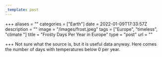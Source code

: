 ```yaml
---
_template: post
---
```





+++
aliases = ""
categories = ["Earth"]
date = 2022-01-09T17:33:57Z
description = ""
image = "/images/frost.jpeg"
tags = ["Europe", "timeless", "climate "]
title = "Frosty Days Per Year in Europe"
type = "post"
url = ""

+++
Not sure what the source is, but it is useful data anyway. Here comes the number of days with temperatures below 0 per year.
